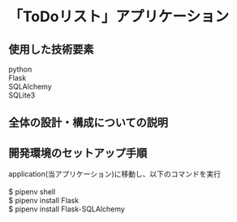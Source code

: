 # 「ToDoリスト」アプリケーション

## 使用した技術要素
python<br>
Flask<br>
SQLAlchemy<br>
SQLite3<br>

## 全体の設計・構成についての説明


## 開発環境のセットアップ手順
application(当アプリケーション)に移動し、以下のコマンドを実行<br>
<br>
$ pipenv shell<br>
$ pipenv install Flask<br>
$ pipenv install Flask-SQLAlchemy<br>

